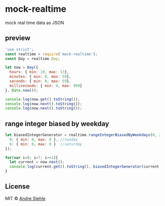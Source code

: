 # mock-realtime
mock real time data as JSON

## preview
```js
'use strict';
const realtime = require('mock-realtime');
const Day = realtime.Day;

let now = Day({
  hours: { min: 10, max: 13},
  minutes: { min: 0, max: 59},
  seconds: { min: 0, max: 59},
  milliseconds: { min: 0, max: 999}
}, Date.now());

console.log(now.get().toString());
console.log(now.next().toString());
console.log(now.next().toString());
```

## range integer biased by weekday
```js
let biasedIntegerGenerator = realtime.rangeIntegerBiasedByWeekdays(0, 20, {
  0: { min: 0, max: 0 }, //sunday
  6: { min: 0, max: 0 }  //saturday
});

for(var i=0; i<7; i+=1){
  let current = now.next();
  console.log(current.get().toString(), biasedIntegerGenerator(current.get()));
}
```

## License

MIT © [Andre Stehle](https://github.com/ansteh)
